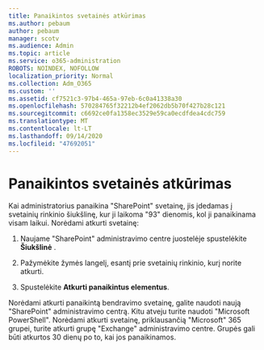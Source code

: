 ```yaml
---
title: Panaikintos svetainės atkūrimas
ms.author: pebaum
author: pebaum
manager: scotv
ms.audience: Admin
ms.topic: article
ms.service: o365-administration
ROBOTS: NOINDEX, NOFOLLOW
localization_priority: Normal
ms.collection: Adm_O365
ms.custom: ''
ms.assetid: cf7521c3-97b4-465a-97eb-6c0a41338a30
ms.openlocfilehash: 570284765f32212b4ef2062db5b70f427b28c121
ms.sourcegitcommit: c6692ce0fa1358ec3529e59ca0ecdfdea4cdc759
ms.translationtype: MT
ms.contentlocale: lt-LT
ms.lasthandoff: 09/14/2020
ms.locfileid: "47692051"
---
```

# <a name="restore-a-deleted-site"></a>Panaikintos svetainės atkūrimas

Kai administratorius panaikina "SharePoint" svetainę, jis įdedamas į svetainių rinkinio šiukšlinę, kur ji laikoma "93" dienomis, kol ji panaikinama visam laikui. Norėdami atkurti svetainę:
  
1. Naujame "SharePoint" administravimo centre juostelėje spustelėkite **Šiukšlinė** . 
    
2. Pažymėkite žymės langelį, esantį prie svetainių rinkinio, kurį norite atkurti.
    
3. Spustelėkite **Atkurti panaikintus elementus**.
    
Norėdami atkurti panaikintą bendravimo svetainę, galite naudoti naują "SharePoint" administravimo centrą. Kitu atveju turite naudoti "Microsoft PowerShell". Norėdami atkurti svetainę, priklausančią "Microsoft" 365 grupei, turite atkurti grupę "Exchange" administravimo centre. Grupės gali būti atkurtos 30 dienų po to, kai jos panaikinamos.
  

